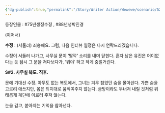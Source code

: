 ```yaml
---
{"dg-publish":true,"permalink":"/Story/Writer Action/Wewewe/scenario/52. 일하는 곳에서 갑자기 이러면 안되는데/"}
---
```


등장인물 : #75년생정수정 , #88년생박진경

(이어서)

**수정** : (서둘러) 죄송해요. 그럼, 다음 인터뷰 일정은 다시 연락드리겠습니다.

수정이 서둘러 나가고, 사무실 문이 ‘딸깍’ 소리를 내며 닫힌다.
혼자 남은 유진은 어이없다는 듯 잠시 그 문을 쳐다보다가, ‘뭐야’ 하고 작게 중얼거린다.

**S#2. 사무실 복도. 직후.**

문에 기대선 수정. 아무도 없는 복도에서, 그녀는 겨우 참았던 숨을 몰아쉰다. 
가쁜 숨을 고르려 애쓰지만, 몸은 의지대로 움직여주지 않는다. 
금방이라도 무너져 내릴 것처럼 위태롭게 계단에 이르러 
주저 앉는다.

눈을 감고, 쏟아지는 기억을 참아낸다.

